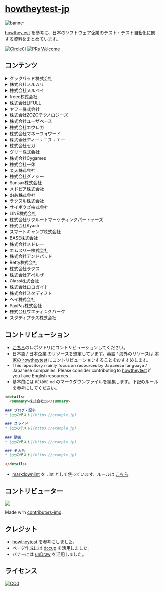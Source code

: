 # [howtheytest-jp](https://tadashi0713.github.io/howtheytest-jp/)

![banner](https://github.com/tadashi0713/howtheytest-jp/blob/master/banner.png?raw=true)

[howtheytest](https://github.com/abhivaikar/howtheytest) を参考に、日本のソフトウェア企業のテスト・テスト自動化に関する資料をまとめています。

[![CircleCI](https://circleci.com/gh/tadashi0713/howtheytest-jp/tree/master.svg?style=svg)](https://circleci.com/gh/tadashi0713/howtheytest-jp/tree/master)
[![PRs Welcome](https://img.shields.io/badge/PRs-welcome-brightgreen.svg?style=flat-square)](https://github.com/tadashi0713/howtheytest-jp/)

## コンテンツ

<details>
  <summary>クックパッド株式会社</summary>

### ブログ・記事

* [テストケース作成を仕様詳細化の手段とする実験](https://techlife.cookpad.com/entry/2020/03/16/130646)
* [クックパッド Android アプリ CI を CodeBuild に切り替えた話](https://techlife.cookpad.com/entry/2020/01/30/100000)
* [Android TVアプリの自動化されたテストの小話](https://techlife.cookpad.com/entry/2017/06/22/190000)
* [Android/iOSアプリのテストの区分戦略](https://techlife.cookpad.com/entry/2016/08/13/test-size-for-mobile)

</details>

<details>
  <summary>株式会社メルカリ</summary>

### ブログ・記事

* [Webの自動テストのこの１年を振り返って](https://tech.mercari.com/entry/2019/12/23/170258)
* [Windows10 / Microsoft Edge での自動テスト(Selenium WebDriver)を Azure DevTest Labs 上で実行して高速化したお話](https://tech.mercari.com/entry/2019/08/27/080000)
* [メルカリWeb版のUIテスト自動化で目指している世界と、そのために作った Selenium Grid・Zalenium 環境 on Azure Kubernetes Service(AKS)](https://tech.mercari.com/entry/2019/04/16/060000)
* [E2Eテストのテスト結果を可視化することで気づきが生まれた](https://tech.mercari.com/entry/2019/02/12/080000)
* [HeadSpinでモバイルアプリのテスト・モニタリングはどう変わるか](https://tech.mercari.com/entry/2019/02/14/105750)
* [Docker × Android エミュレータで、自動テスト(Appium)を並列化・爆速にする環境を作ったお話](https://tech.mercari.com/entry/2018/12/10/060000)
* [Appiumの環境構築を劇的に効率化した話](https://tech.mercari.com/entry/2018/12/07/074346)
* [メルカリiOSのUIテスト自動化をまるっとご紹介します！](https://tech.mercari.com/entry/2018/08/07/123000)
* [マイクロサービスのQA・セキュリティ自動化テスト社内ツール「Testdeck」をOSS化しました！](https://engineering.mercari.com/blog/entry/20200930-testdeck/)

</details>

<details>
  <summary>株式会社メルペイ</summary>

### ブログ・記事

* [メルペイiOSでのAppium活用事例](https://engineering.mercari.com/blog/entry/20210923-32355a8c7b/)
* [なぜメルペイQAはDevOpsに取り組むのか？](https://engineering.mercari.com/blog/entry/20201217-94588a41b9/)
* [Cypress + TestRail による Frontend E2E テストの効率化について](https://engineering.mercari.com/blog/entry/20201207-cypress-testrail-frontend-e2e-automation/)
* [Frontend E2Eテストの安定化の取り組み](https://engineering.mercari.com/blog/entry/20210914-fb8ff85b9a/)
* [メルペイiOSチームのスナップショットテストを効率化した話](https://engineering.mercari.com/blog/entry/20201220-ios-snapshot-testing/)

### スライド

* [メルペイでのリグレッションテスト自動化推進のこれまでとこれから](https://speakerdeck.com/tamaki/merupeidefalseriguretusiyontesutozi-dong-hua-tui-jin-falsekoremadetokorekara)
* [Merpay Frontend - Building a Testing Culture](https://speakerdeck.com/wilsonplau/merpay-frontend-building-a-testing-culture)
* [What we do for quality as merpay frontend](https://speakerdeck.com/naughtldy/what-we-do-for-quality-as-merpay-frontend)
* [e2eテストフレームワーク](https://www.slideshare.net/ssuser5591a9/merpay-tech-talk-e2e-testing-framework)
* [Scenario Testing to Improve Product Quality at Merpay](https://docs.google.com/presentation/d/1526Md64pmPdQIEamz5IBWvVZd7X70grz4XZ5VG4JFx4)

</details>

<details>
  <summary>freee株式会社</summary>

### ブログ・記事

* [freeeのQAの目指す姿-1/3](https://developers.freee.co.jp/entry/freee-qa-to-be-1)
* [freeeのQAの目指す姿-2/3](https://developers.freee.co.jp/entry/freee-qa-to-be-2)
* [freeeのQAの目指す姿-3/3](https://developers.freee.co.jp/entry/freee-qa-to-be-3)
* [freeeQAにおける品質指標の改善の話](https://developers.freee.co.jp/entry/quality-metrics)
* [スピードを上げても品質を落とすな！QAの挑戦](https://developers.freee.co.jp/entry/freee-tech-night-12-qa)

</details>

<details>
  <summary>株式会社LIFULL</summary>

### ブログ・記事

* [AIを活用したテスト自動化ツールを使ってみました](https://www.lifull.blog/entry/2020/03/26/185324)
* [ゼロから品質組織を立ち上げてきた話](https://www.lifull.blog/entry/2019/12/15/000000)
* [Visual Testingに最適な画像差分検知ツール「Gazo-san」をOSS化しました](https://www.lifull.blog/entry/2019/12/16/110000)
* [自動システムテストツール「Bucky」OSS化までの道のり](https://www.lifull.blog/entry/2019/05/21/170131)
* [新卒エンジニアのテストワークショップではテストを考えられるようになってもらっている](https://www.lifull.blog/entry/2021/08/27/143047)
* [ソフトウェアプロセス改善手法 SaPID 導入の壁と工夫](https://www.lifull.blog/entry/2021/07/29/102042)
* [本番障害からテストのヒントを抽出して活用する](https://www.lifull.blog/entry/2021/03/26/100000)
* [プロジェクトに直接的に関わらないQAのアプローチ](https://www.lifull.blog/entry/2021/01/28/133828)
* [LIFULLのQAの取り組みについて](https://www.lifull.blog/entry/2020/11/30/170734)
* [コード品質管理について](https://www.lifull.blog/entry/2021/03/22/131107)

### スライド

* [SaPID を導入するまでとそれから](https://www.slideshare.net/next_developer/sapid-249995479)
* [LIFULLでは新卒エンジニアに 丸一日のテスト研修を行なっている](https://www.slideshare.net/next_developer/lifull-249995498)
* [自動システムテストのテストケース見直しの観点とその自動化について](https://www.slideshare.net/RikiyaHikimochi1/stac2020hikimochi)

</details>

<details>
  <summary>ヤフー株式会社</summary>

### ブログ・記事

* [テスト自動化の今と今後](https://techblog.yahoo.co.jp/bb/testautomation-becomecommon/)

### スライド

* [Yahoo! JAPAN トップページ リニューアルとテストについて](https://www.slideshare.net/techblogyahoo/yahoo-japan-yjbonfire)
* [品質と向き合うための第一歩 #LINEヤフー福岡](https://www.slideshare.net/techblogyahoo/line-245366331)

</details>  

<details>
  <summary>株式会社ZOZOテクノロジーズ</summary>

### ブログ・記事

* [自動テストの実行環境をDockerでお気軽引っ越し](https://techblog.zozo.com/entry/testauto_env_rebuild)
* [ZOZOTOWN iOS にスナップショットテストを導入して開発速度を劇的に向上させた話](https://techblog.zozo.com/entry/ios_snapshottest)
* [AI-assistedテストへの挑戦 vol.1](https://techblog.zozo.com/entry/ai-assistedtest-1)
* [Web UIテスト自動化の実行環境をSelenium Gridで](https://techblog.zozo.com/entry/qa-webui-test-automation-01)
* [ZOZOSUIT計測テスト、自動化への道（接触篇）](https://techblog.zozo.com/entry/auto_measurement_02)
* [ZOZOSUIT計測テスト、自動化への道（音声認識篇）](https://techblog.zozo.com/entry/auto_measurement_01)
* [「品質」の基準とは？](https://techblog.zozo.com/entry/quality)
* [GitHub + CircleCIでAWS Device Farmでのテストを自動化](https://techblog.zozo.com/entry/devicefarm_automation)
* [KarateによるWeb APIのE2Eテスト実現への取り組み](https://techblog.zozo.com/entry/test-api-with-karate)
* [Autifyを導入してE2E自動テストを最適化した話](https://techblog.zozo.com/entry/autify-introduction)

### スライド

* [「こだわらない」から始めるテストの話 — ZOZOTOWN iOSのテスト事例](https://speakerdeck.com/ring/the-story-of-the-test-starting-from-dont-care)

</details>

<details>
  <summary>株式会社ユーザベース</summary>

### スライド

* [いかにしてテスト文化を醸成させたか](https://speakerdeck.com/takayukihayashi/ikanisitetesutowen-hua-woniang-cheng-sasetaka-0207ccd1-8b40-4cc1-ba92-6e66c512f56b)

### ブログ・記事

* [iOSアプリのログが正しく送信されていることを担保する](https://tech.uzabase.com/entry/2021/05/21/094101)
* [Vagrant で IE11 の Selenium Grid Node を作る](https://tech.uzabase.com/entry/2021/02/17/090000)
* [ファイルダウンロードを行う E2E テストを Selenium Grid / Zalenium で実施するための拡張を作る](https://tech.uzabase.com/entry/2021/08/04/161117)

</details>

<details>
  <summary>株式会社エウレカ</summary>

### ブログ・記事

* [PairsのQAはどう立ち上がったのか](https://medium.com/eureka-engineering/pairs%E3%81%AEqa%E3%81%AF%E3%81%A9%E3%81%86%E7%AB%8B%E3%81%A1%E4%B8%8A%E3%81%8C%E3%81%A3%E3%81%9F%E3%81%AE%E3%81%8B-30e3baa32d8f)

</details>

<details>
  <summary>株式会社マネーフォワード</summary>

### ブログ・記事

* [GitHub Actionsのワークフローを利用してクロスブラウザのE2Eテストを自動化する](https://moneyforward.com/engineers_blog/2019/11/06/e2e-test-automation/)

</details>

<details>
  <summary>株式会社ディー・エヌ・エー</summary>

### ブログ・記事

* [MOV Android版に対する「コード改善＋テスト導入」の取り組みの紹介](https://swet.dena.com/entry/2019/10/29/180000)
* [タクシーアプリ「GO」Android版へ自動テストを導入するまでの道のり](https://swet.dena.com/entry/2021/06/08/182000)

### スライド

* [Pococha UIテストの運用をみすえた対応についての話](https://speakerdeck.com/tarappo/pococha-uitesutofalseyun-yong-womisuetadui-ying-nituitefalsehua)

</details>

<details>
  <summary>株式会社セガ</summary>

### ブログ・記事

* [QAエンジニアってどんな仕事？～ゲーム開発におけるテストの世界～](http://techblog.sega.jp/entry/2018/08/27/100000)
* [ペルソナ５ ザ・ロイヤルの開発中、自動プレイでバグを検出してみた話](https://techblog.sega.jp/entry/2020/09/25/100000)
* [『龍が如く7』は進化を続け、自動バグ発見どころかほぼ全自動のバグ取りシステムを構築。これぞ無職から勇者に成り上がるデバッグだ！【CEDEC 2020】](https://www.famitsu.com/news/202009/11205564.html)

### スライド

* [「龍が如く7 光と闇の行方」の自動テスト活用事例とテスト自動化チーム（仮）による若手育成の取り組みについて](https://www.slideshare.net/SEGADevTech/7-234572005)
* [CEDEC2021 Android iOS 実機上での自動テストをより楽に有意義にする為に ～端末管理・イメージ転送・動画記録等の周辺情報のノウハウ共有～](https://www.slideshare.net/SEGADevTech/cedec2021)
* [「龍が如くスタジオ」のQAエンジニアリング技術を結集した全自動バグ取りシステム](https://www.slideshare.net/SEGADevTech/qa-238218522)

</details>

<details>
  <summary>グリー株式会社</summary>

### ブログ・記事

* [【CEDEC 2019】グリーが目指したブラックボックステストの自動化による、高品質なテストの実現と自動化部隊の育成](https://gamebiz.jp/?p=248940)

</details>

<details>
  <summary>株式会社Cygames</summary>

### ブログ・記事

* [【CEDEC 2019 フォローアップ】Shadowverse流開発手法 ～QAコスト削減と堅牢性強化を実現するプランナーによるテスト駆動開発～](https://tech.cygames.co.jp/archives/3304/)
* [【JaSST’17 Tokyo フォローアップ】受け入れテストの自動化](https://tech.cygames.co.jp/archives/2983/)
* [【PHPカンファレンス2020 フォローアップ】長期運用を目指す『Shadowverse』におけるリファクタ事例の紹介 〜テストの導入とメンバーへの普及法〜](https://tech.cygames.co.jp/archives/3465/)

</details>

<details>
  <summary>株式会社一休</summary>

### ブログ・記事

* [E2EテストをSelenium Webdriver からCypress.io に移行した話](https://user-first.ikyu.co.jp/entry/2019/04/23/090000)
* [API Test ライブラリ Tavern のご紹介](https://user-first.ikyu.co.jp/entry/2019/05/07/110000)

</details>

<details>
  <summary>楽天株式会社</summary>

### スライド

* [Rakuten QA Group Introduction & Best Practices](https://www.slideshare.net/YusukeNakamura/rakutenqanight1-nakamura)
* [Rakuten QA group and Automation team](https://www.slideshare.net/YusukeNakamura/rakuten-presentation-qanight)
* [Test automation at Rakuten Travel](https://www.slideshare.net/ClintCayetano/test-automationatrakutentravel)
* [Automation Testing for Leisure Product](https://www.slideshare.net/SadaakiEmura/20190424-q-ameetupm-publish)

</details>

<details>
  <summary>株式会社グノシー</summary>

### ブログ・記事

* [広義のQuality向上のためにQAメンバーが大事にしていること](https://tech.gunosy.io/entry/gunosy-quality)
* [人気のテスト管理ツール「qTest」と「PractiTest」を触ってみたよ](https://tech.gunosy.io/entry/test-management-tools)

</details>

<details>
  <summary>Sansan株式会社</summary>

### ブログ・記事

* [チームにE2Eテストの文化を広めた話](https://buildersbox.corp-sansan.com/entry/2019/04/01/110000)
* [mablでテスト自動化してみた 〜導入編〜](https://buildersbox.corp-sansan.com/entry/2020/08/27/110000)
* [mablでのテスト自動化 ～実践編～](https://buildersbox.corp-sansan.com/entry/2020/09/02/110000)
* [Visual Regression Testingで安心できるフロントエンド環境を作る](https://buildersbox.corp-sansan.com/entry/2021/03/18/110000)

</details>

<details>
  <summary>メドピア株式会社</summary>

### ブログ・記事

* [ビジュアルリグレッションテストを導入した話](https://tech.medpeer.co.jp/entry/2020/04/10/160000)
* [Nuxt利用プロダクトでIE11と仲良くするためのE2E](https://tech.medpeer.co.jp/entry/e2e-ie11)

</details>

<details>
  <summary>dely株式会社</summary>

### ブログ・記事

* [1px の変化も見逃さない！ビジュアルリグレッションテスト導入で快適フロントエンド開発](https://tech.dely.jp/entry/vis_reg_test)

</details>

<details>
  <summary>ラクスル株式会社</summary>

### ブログ・記事

* [クロスブラウザに対応したE2Eテスト環境の技術選定](https://tech.raksul.com/2019/07/31/%e3%82%af%e3%83%ad%e3%82%b9%e3%83%96%e3%83%a9%e3%82%a6%e3%82%b6%e3%81%ab%e5%af%be%e5%bf%9c%e3%81%97%e3%81%9fe2e%e3%83%86%e3%82%b9%e3%83%88%e7%92%b0%e5%a2%83%e3%81%ae%e6%8a%80%e8%a1%93%e9%81%b8/)

</details>

<details>
  <summary>サイボウズ株式会社</summary>

### ブログ・記事

* [Claraチームの開発・テストプロセスについて](https://blog.cybozu.io/entry/2020/03/26/110000)
* [Test Everything: データセンター仮想化と自動テストの取り組み](https://blog.cybozu.io/entry/2019/07/10/100000)
* [サイボウズサマーインターン2019 報告 〜品質保証・セキュリティコース](https://blog.cybozu.io/entry/2019/10/24/110000)
* [OpenSTFとkintoneでモバイル端末を管理する話](https://blog.cybozu.io/entry/2018/12/20/110000)
* [QAエンジニアのAgile Testing vol.1](https://blog.cybozu.io/entry/2018/08/29/080000)
* [QAエンジニアのAgile Testing vol.2](https://blog.cybozu.io/entry/2018/10/01/080000)
* [QAエンジニアのAgile Testing vol.3](https://blog.cybozu.io/entry/2018/12/14/080000)
* [QAがテスト設計プロセスの見える化に取り組んだ話](https://blog.cybozu.io/entry/2018/08/06/080000)
* [QA勉強会支援チーム「ミネルヴァ」の紹介（2021年版）](https://blog.cybozu.io/entry/2021/02/19/080000)

### スライド

* [テスト自動化 / Test automation](https://speakerdeck.com/cybozuinsideout/test-automation-b98fc9a4-3cca-4090-8550-0aaa636368e2)
* [チームワーク溢れる会社が目指している組織の話](https://speakerdeck.com/rabbit_tail/timuwakuyi-reruhui-she-gamu-zhi-siteiruzu-zhi-falsehua)
* [多種多様なユーザーがいるサービスのQA](https://www.slideshare.net/asami1015/qabar)
* [ここからはじめるスクラムQA（増補改訂版）](https://speakerdeck.com/ak1210/getting-started-with-qa-in-scrum-revised)
* [「開発チーム」とQA /"Development Team" and QA](https://speakerdeck.com/ak1210/development-team-and-qa)
* [インフラのQA？なにそれ？おいしいの？](https://www.slideshare.net/ssuser7030c8/qa-161768968)

</details>

<details>
  <summary>LINE株式会社</summary>

### ブログ・記事

* [制作現場におけるビジュアルリグレッションテストの導入 – 「LINEのお年玉」4年目の挑戦](https://engineering.linecorp.com/ja/blog/visual-regression-otoshidama/)
* [Test Automation Workshop 2018 Tokyo](https://engineering.linecorp.com/ja/blog/test-automation-workshop-2018-tokyo)
* [デュアルQAプロセスを紹介します](https://engineering.linecorp.com/ja/blog/dual-qa-process/)

### スライド

* [Reduce flaky test cases with Gradle retry plugin and Allure report](https://speakerdeck.com/line_developers/reduce-flaky-test-cases-with-gradle-retry-plugin-and-allure-report)
* [Everything from Scratch: A journey as Software Engineer in Test to improve "Testing"](https://speakerdeck.com/line_developers/everything-from-scratch-a-journey-as-software-engineer-in-test-to-improve-testing)
* [出前館プロジェクトにおけるLINE QAチームの取り組み](https://speakerdeck.com/line_developers/efforts-of-qa-team-in-demaecan)
* [LINEリサーチ/LINEアンケートにおける 上流工程でのQA実践とその先にあったもの](https://speakerdeck.com/line_developers/line-research-and-line-survey-qa-practice-in-the-upstream-process)

</details>

<details>
  <summary>株式会社リクルートマーケティングパートナーズ</summary>

### ブログ・記事

* [TestCafe で E2E テストを始めよう #1 - 概要説明 と Hello World](https://tech.recruit-mp.co.jp/front-end/post-20193/)
* [TestCafe で E2E テストを始めよう #2 - ベーシック認証とユーザーロール（アカウント認証）](https://tech.recruit-mp.co.jp/front-end/post-20251/)
* [TestCafe で E2E テストを始めよう #3 - よりプログラマブルな作りにする](https://tech.recruit-mp.co.jp/front-end/post-20371/)
* [TestCafe で E2E テストを始めよう #4 - 関心の分離・メンテナブルなテストを書くためのベストプラクティス](https://tech.recruit-mp.co.jp/front-end/post-20397/)

</details>

<details>
  <summary>株式会社Kyash</summary>

### ブログ・記事

* [iOSDC 2021 LTで話した『Kyash iOSアプリのQAの歴史』のスライド補足](https://konifar.hatenablog.com/entry/2021/09/24/174144)
* [KyashのAPIのテストにおけるPostmanの運用方針](https://blog.kyash.co/entry/2021/09/03/095714)
* [Kyash QAチームの改善の取り組みについて](https://blog.kyash.co/entry/2021/08/11/191819)
* [Kyash Android で UIテストを導入した時の方針](https://konifar.hatenablog.com/entry/2018/08/13/180157)

### スライド

* [iOS版KyashにMock Frameworkを導入した話 / Introducing Kyash iOS Test Cases 2020](https://speakerdeck.com/tamadon/introducing-kyash-ios-test-cases-2020)

</details>

<details>
  <summary>スマートキャンプ株式会社</summary>

### ブログ・記事

* [Go製のREST APIにUnitテストを追加した話](https://tech.smartcamp.co.jp/entry/try-go-unit-test)
* [mablを導入した話](https://tech.smartcamp.co.jp/entry/introduced-mabl)

</details>

<details>
  <summary>BASE株式会社</summary>

### スライド

* [実践ATDD 〜TDDから更に歩みを進めたソフトウェア開発へ〜 / ATDD by genba example](https://speakerdeck.com/hgsgtk/atdd-by-genba-example)
* [E2Eのテスト環境とテストデータの理想と現実 〜現実のシステムでE2Eテストを作り維持する工夫と具体事例〜](https://speakerdeck.com/hgsgtk/real-world-e2e-testing)
* [TDDからATDDへ歩みをすすめる / Step to Acceptance test–driven development from TDD](https://speakerdeck.com/hgsgtk/step-to-acceptance-test-driven-development-from-tdd)

</details>

<details>
  <summary>株式会社メドレー</summary>

### ブログ・記事

* [UIテストの自動化にMagic Podを導入した話](https://developer.medley.jp/entry/2021/01/15/180126)
* [開発チームと一体となったQA](https://developer.medley.jp/entry/2021/03/09/175356)

</details>

<details>
  <summary>エムスリー株式会社</summary>

### ブログ・記事

* [IE の E2E テストを TestCafe で実現する](https://www.m3tech.blog/entry/ie-test-by-testcafe)
* [QAチームの勉強会でアクティブ・ブック・ダイアログを取り入れてわいわいやってみた話](https://www.m3tech.blog/entry/2019/12/06/000000)
* [Docpediaでの品質計画とQA活動](https://www.m3tech.blog/entry/2020/03/26/170000)
* [QA Wolfを採用したE2Eテスト自動化事例の紹介](https://www.m3tech.blog/entry/2020/08/06/170000)
* [エムスリーのQAチームが目指しているもの](https://www.m3tech.blog/entry/2020/12/02/180000)
* [デジカル開発チームが品質を保つための2つの取り組み](https://www.m3tech.blog/entry/2021/03/30/142426)

### スライド

* [DevOps組織でQAが加速のために取り組んでみたこと](https://speakerdeck.com/shiromoto/devopszu-zhi-deqagajia-su-falsetameniqu-rizu-ndemitakoto)

</details>

<details>
  <summary>株式会社アンドパッド</summary>

### ブログ・記事

* [Autifyを導入して3ヶ月経ったので振り返ってみる](https://tech.andpad.co.jp/entry/2020/09/18/162614)
* [Flutterアプリをテストして、カバレッジを見える化する](https://tech.andpad.co.jp/entry/2020/11/17/170000)

### スライド

* [Firestoreエミュレータを使ってユニットテストを書いた話](https://speakerdeck.com/tmyk110/firestoreemiyuretawoshi-tuteyunitutotesutowoshu-itahua)

</details>

<details>
  <summary>Retty株式会社</summary>

### スライド

* [顧客価値を安定的に届けるために―Rettyにおけるアジャイル開発とQA改善の取り組み―](https://speakerdeck.com/tunepolo/deliver-customer-value-regularly-at-retty)

</details>

<details>
  <summary>株式会社ラクス</summary>

### スライド

* [13年続くレガシーサービスを安全にリリースし続けるためのテスト戦略](https://speakerdeck.com/kyoshimoto/rakus-meetup-osaka-vol8-2020-08-05)
* [新規プロダクトの開発速度と品質の両立を支える自動テスト](https://speakerdeck.com/noriharu3/automation-testing-supports-both-development-speed-and-quality-of-new-product)
* [テスト稼働の削減とフロントエンドの品質担保を行うE2Eテスト](https://speakerdeck.com/yugkwmt/tesutojia-dong-falsexue-jian-tohurontoendofalsepin-zhi-dan-bao-woxing-ue2etesuto)

</details>

<details>
  <summary>株式会社アペルザ</summary>

### ブログ・記事

* [「QAをチームではなく、活動に」アペルザのQAへの取り組み](https://www.wantedly.com/companies/aperza/post_articles/298837)

### スライド

* [アペルザの品質を支えるE2Eグレートジャーニー](https://speakerdeck.com/kunihikosasaki/aperuzafalsepin-zhi-wozhi-erue2eguretoziyani)

</details>

<details>
  <summary>Classi株式会社</summary>

### ブログ・記事

* [QAチームが取り組む「品質の見える化」への挑戦](https://tech.classi.jp/entry/2021/09/15/093000)
* [Classi QAの品質向上への道](https://tech.classi.jp/entry/2021/09/14/090000)
* [Angular+Storybookで画像回帰テストを小さくはじめる](https://tech.classi.jp/entry/2021/09/09/113000)

</details>

<details>
  <summary>株式会社ロコガイド</summary>

### ブログ・記事

* [QAチーム立ち上げ記録第1回](https://techblog.locoguide.co.jp/entry/2021/03/09/124451)
* [Magic Podによる自動テスト 〜QAチーム記録第2回〜](https://techblog.locoguide.co.jp/entry/2021/09/22/133138)
* [ロコガイドにおける分散テスト実行環境](https://techblog.locoguide.co.jp/entry/2020/12/03/120000)
* [Instrumentationテスト 最初の小さな一歩](https://techblog.locoguide.co.jp/entry/2020/04/14/143333)
* [Androidアプリチームにテストコードを書く習慣ができるまで](https://techblog.locoguide.co.jp/entry/2020/09/18/121716)

</details>

<details>
  <summary>株式会社スタディスト</summary>

### ブログ・記事

* [Teachme Bizの開発における QA の歴史・理想像・課題](https://medium.com/studist-dev/teachme-biz%E3%81%AE%E9%96%8B%E7%99%BA%E3%81%AB%E3%81%8A%E3%81%91%E3%82%8B-qa-%E3%81%AE%E6%AD%B4%E5%8F%B2-%E7%90%86%E6%83%B3%E5%83%8F-%E8%AA%B2%E9%A1%8C-8d3cf1895344)
* [モダンなQA組織を目指して](https://medium.com/studist-dev/aiming-for-a-modern-qa-1038aa8667b1)
* [「信頼」がQAの価値を生む](https://medium.com/studist-dev/trust-creates-value-for-qa-82c8565ef5c2)

</details>

<details>
  <summary>ヘイ株式会社</summary>

### ブログ・記事

* [STORES ECに自動テストツールのMagic Podを導入した話](https://tech.hey.jp/entry/2021/10/01/170000)
* [JaSST’21 Tokyo 「急成長プロダクトで私が体験した、QAチーム立ち上げの裏バナシ」前編](https://tech.hey.jp/entry/2021/09/16/171343)
* [JaSST’21 Tokyo 「急成長プロダクトで私が体験した、QAチーム立ち上げの裏バナシ」後編](https://tech.hey.jp/entry/2021/10/01/122419)
* [新人QAが語るSTORES 決済の品質を支える「QA」は何をしているのか](https://tech.hey.jp/entry/2021/08/13/122138)

</details>

<details>
  <summary>PayPay株式会社</summary>

### ブログ・記事

* [自動化の進め方](https://blog.paypay.ne.jp/getting-started-with-automation/)
* [自動化テストのFlakiness（不安定性）をなくすには？](https://blog.paypay.ne.jp/reducing-flakiness-automated-testing/)
* [テストフレームワークを自動化するCIとは？](https://blog.paypay.ne.jp/ci-for-automation-testing-framework/)
* [自動化における様々なレベルとは？：APIテストについて](https://blog.paypay.ne.jp/different-levels-of-automation/)
* [自動化における様々なレベルとは？：ウェブテストについて](https://blog.paypay.ne.jp/what-are-the-different-levels-of-web-automation-testing/)
* [自動化における様々なレベルとは？：モバイルテストについて](https://blog.paypay.ne.jp/mobile-automation-testing/)

</details>

<details>
  <summary>株式会社ウエディングパーク</summary>

### ブログ・記事

* [QAチームの自動テスト推進　〜自動テストのツール選定編〜](https://engineers.weddingpark.co.jp/qa-test-automation-1/)
* [QAチームの自動テスト推進　〜自動テストの開発編〜](https://engineers.weddingpark.co.jp/qa-test-automation-2/)
* [チームメンバー全員で実施している回帰テストの紹介](https://engineers.weddingpark.co.jp/qa-regression-test/)
* [QAチームの自動テスト推進　〜自動テストの運用編〜](https://engineers.weddingpark.co.jp/qa-test-automation-3/)

</details>

<details>
  <summary>スタディプラス株式会社</summary>

### ブログ・記事

* [ReactのSPAでUIへのテストを真面目に取り組んでいく話](https://tech.studyplus.co.jp/entry/2020/10/05/090000)
* [LambdaTestでスモークテストをはじめました](https://tech.studyplus.co.jp/entry/2020/12/14/100000)

</details>

## コントリビューション

* [こちら](https://github.com/tadashi0713/howtheytest-jp)のレポジトリにコントリビューションしてください。
* 日本語 / 日本企業 のリソースを想定しています。英語 / 海外のリソースは [本家の howtheytest](https://github.com/abhivaikar/howtheytest) にコントリビューションすることをおすすめします。
* This repository mainly focus on resources by Japanese language / Japanese companies. Please consider contributing to [howtheytest](https://github.com/abhivaikar/howtheytest) if you have English resources.
* 基本的には `README.md` のマークダウンファイルを編集します。下記のルールを参考にしてください。

```markdown
<details>
  <summary>株式会社○○</summary>

### ブログ・記事
* [○○のテスト](https://example.jp)

### スライド
* [○○のテスト](https://example.jp)

### 動画
* [○○のテスト](https://example.jp)

### その他
* [○○のテスト](https://example.jp)

</details>
```

* [markdownlint](https://github.com/DavidAnson/markdownlint) を Lint として使っています、ルールは [こちら](https://github.com/tadashi0713/howtheytest-jp/blob/master/.markdownlint.json)

## コントリビューター

<a href="https://github.com/tadashi0713/howtheytest-jp/graphs/contributors">
  <img src="https://contrib.rocks/image?repo=tadashi0713/howtheytest-jp" />
</a>

Made with [contributors-img](https://contrib.rocks).

## クレジット

* [howtheytest](https://github.com/abhivaikar/howtheytest) を参考にしました。
* ページ作成には [docup](https://github.com/egoist/docup) を活用しました。
* バナーには [unDraw](https://undraw.co/) を活用しました。

## ライセンス

[![CC0](https://mirrors.creativecommons.org/presskit/buttons/88x31/svg/cc-zero.svg)](https://creativecommons.org/publicdomain/zero/1.0/)
